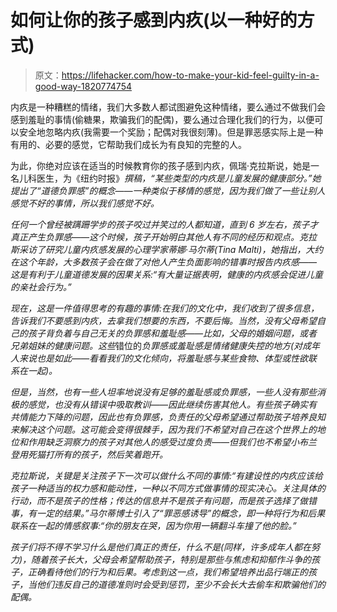 # 如何让你的孩子感到内疚(以一种好的方式)

> 原文：<https://lifehacker.com/how-to-make-your-kid-feel-guilty-in-a-good-way-1820774754>

内疚是一种糟糕的情绪，我们大多数人都试图避免这种情绪，要么通过不做我们会感到羞耻的事情(偷糖果，欺骗我们的配偶)，要么通过合理化我们的行为，以便可以安全地忽略内疚(我需要一个奖励；配偶对我很刻薄)。但是罪恶感实际上是一种有用的、必要的感觉，它帮助我们成长为有良知的完整的人。



为此，你绝对应该在适当的时候教育你的孩子感到内疚，佩瑞·克拉斯说，她是一名儿科医生，为《纽约时报》*撰稿，“某些类型的内疚是儿童发展的健康部分。”她提出了“道德负罪感”的概念——一种类似于移情的感觉，因为我们做了一些让别人感觉不好的事情，所以我们感觉不好。*

*任何一个曾经被蹒跚学步的孩子咬过并笑过的人都知道，直到 6 岁左右，孩子才真正产生负罪感——这个时候，孩子开始明白其他人有不同的经历和观点。克拉斯采访了研究儿童内疚感发展的心理学家蒂娜·马尔蒂(Tina Malti)，她指出，大约在这个年龄，大多数孩子会在做了对他人产生负面影响的错事时报告内疚感——这是有利于儿童道德发展的因果关系:“有大量证据表明，健康的内疚感会促进儿童的亲社会行为。”*

*现在，这是一件值得思考的有趣的事情:在我们的文化中，我们收到了很多信息，告诉我们不要感到内疚，去拿我们想要的东西，不要后悔。当然，没有父母希望自己的孩子背负着与自己无关的负罪感和羞耻感——比如，父母的婚姻问题，或者兄弟姐妹的健康问题。这些*错位的*负罪感或羞耻感是情绪健康失控的地方(对成年人来说也是如此——看看我们的文化倾向，将羞耻感与某些食物、体型或性欲联系在一起)。*

*但是，当然，也有一些人坦率地说没有足够的羞耻感或负罪感，一些人没有那些消极的感觉，也没有从错误中吸取教训——因此继续伤害其他人。有些孩子确实有共情能力下降的问题，因此也有负罪感，负责任的父母希望通过帮助孩子培养良知来解决这个问题。这可能会变得很棘手，因为我们不希望对自己在这个世界上的地位和作用缺乏洞察力的孩子对其他人的感受过度负责——但我们也不希望小布兰登用死猫打所有的孩子，然后笑着跑开。*

*克拉斯说，关键是关注孩子下一次可以做什么不同的事情:“有建设性的内疚应该给孩子一种适当的权力感和能动性，一种以不同方式做事情的现实决心。关注具体的行动，而不是孩子的性格；传达的信息并不是孩子有问题，而是孩子选择了做错事，有一定的结果。”马尔蒂博士引入了“罪恶感诱导”的概念，即一种将行为和后果联系在一起的情感叙事:“你的朋友在哭，因为你用一辆翻斗车撞了他的脸。”*

*孩子们将不得不学习什么是他们真正的责任，什么不是(同样，许多成年人都在努力)，随着孩子长大，父母会希望帮助孩子，特别是那些与焦虑和抑郁作斗争的孩子，正确看待他们的行为和后果。考虑到这一点，我们希望培养出品行端正的孩子，当他们违反自己的道德准则时会受到惩罚，至少不会长大去偷车和欺骗他们的配偶。*